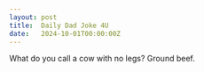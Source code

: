 ```yaml
---
layout: post
title:  Daily Dad Joke 4U
date:   2024-10-01T00:00:00Z
---
```

What do you call a cow with no legs? Ground beef.
